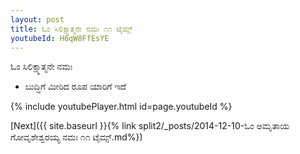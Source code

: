 ```yaml
---
layout: post
title: ಓಂ ಸಿಲಿಕ್ಷ್ಮಾತ್ಮನೇ ನಮಃ ೧೧ ಟೈಮ್ಸ್
youtubeId: H6qW8FfEsYE
---
```

 
 
 ಓಂ ಸಿಲಿಕ್ಷ್ಮಾತ್ಮನೇ ನಮಃ  
 
 -  ಬುದ್ಧಿಗೆ ಮೀರಿದ ರೂಪ ಯಾರಿಗೆ ಇದೆ 
 
  
 
  
 
 
 
 
 
 


{% include youtubePlayer.html id=page.youtubeId %}
 
[Next]({{ site.baseurl }}{% link  split2/_posts/2014-12-10-ಓಂ ಅಮೃತಾಯ ಗೋವೃಶೇಶ್ವರಯ್ಯ ನಮಃ ೧೧ ಟೈಮ್ಸ್.md%})
 
